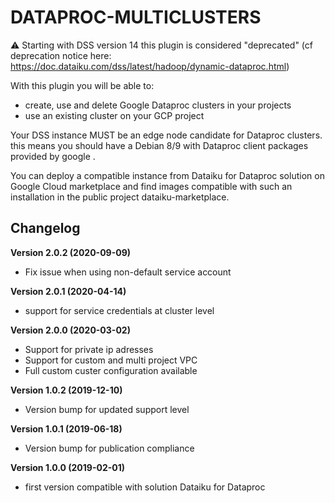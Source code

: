# DATAPROC-MULTICLUSTERS

⚠️ Starting with DSS version 14 this plugin is considered \"deprecated\" (cf deprecation notice here: https://doc.dataiku.com/dss/latest/hadoop/dynamic-dataproc.html)

With this plugin you will be able to:
* create, use and delete Google Dataproc clusters in your projects
* use an existing cluster on your GCP project

Your DSS instance MUST be an edge node candidate for Dataproc clusters. this means you should have a Debian 8/9 with Dataproc client packages provided by google .

You can deploy a compatible instance from Dataiku for Dataproc solution on Google Cloud marketplace and find images compatible with such an installation in the public project dataiku-marketplace.


## Changelog

**Version 2.0.2 (2020-09-09)**
* Fix issue when using non-default service account

**Version 2.0.1  (2020-04-14)**
* support for service credentials at cluster level 

**Version 2.0.0  (2020-03-02)**
* Support for private ip adresses 
* Support for custom and multi project VPC
* Full custom custer configuration available 

**Version 1.0.2 (2019-12-10)**
* Version bump for updated support level

**Version 1.0.1  (2019-06-18)**
* Version bump for publication compliance

**Version 1.0.0  (2019-02-01)**
* first version compatible with solution Dataiku for Dataproc
